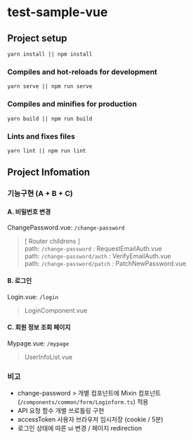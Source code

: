 # test-sample-vue

## Project setup

```
yarn install || npm install
```

### Compiles and hot-reloads for development

```
yarn serve || npm run serve
```

### Compiles and minifies for production

```
yarn build || npm run build
```

### Lints and fixes files

```
yarn lint || npm run lint
```

## Project Infomation

### 기능구현 (A + B + C)

#### A. 비밀번호 변경

ChangePassword.vue: `/change-password`

> [ Router childrens ]  
> path: `/change-password` : RequestEmailAuth.vue  
> path: `/change-password/auth` : VerifyEmailAuth.vue  
> path: `/change-password/patch` : PatchNewPassword.vue

#### B. 로그인

Login.vue: `/login`

> LoginComponent.vue

#### C. 회원 정보 조회 페이지

Mypage.vue: `/mypage`

> UserInfoList.vue

### 비고

- change-password > 개별 컴포넌트에 Mixin 컴포넌트(`/components/common/form/Loginform.ts`) 적용
- API 요청 함수 개별 쓰로틀링 구현
- accessToken 사용자 브라우저 임시저장 (cookie / 5분)
- 로그인 상태에 따른 ui 변경 / 페이지 redirection
